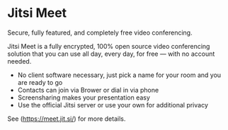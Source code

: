 # Jitsi Meet

Secure, fully featured, and completely free video conferencing.

Jitsi Meet is a fully encrypted, 100% open source video conferencing solution that you can use all day, every day, for free — with no account needed.

- No client software necessary, just pick a name for your room and you are ready to go
- Contacts can join via Brower or dial in via phone
- Screensharing makes your presentation easy
- Use the official Jitsi server or use your own for additional privacy

See (https://meet.jit.si/) for more details.
